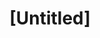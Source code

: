 ---
pid: ch627
title: "[Untitled]"
location_transcription: 
coordinates: "[-75.163919806144, 39.952790123478]"
zipcode: '19102'
gen_neighborhood: Center City
neighborhood: Rittenhouse Square,Avenue of The Arts
outside_phl: 
age: '25'
age_range: 20-29
instagram: 
image_file_name: ch_627.jpg
proposal_transcription: |-
  Ditto Sharon Hayes
  //if They should Ask// is brilliant, + we would love to see it as a permanent fixture in Rittenhouse Square.
topic: 
topic_summary: '0'
type: Concrete
keywords_other: sharon hayes, if they should ask
credit: Madeline, Alex, Haley
image_labels: 
twitter: 
facebook: 
permalink: "/monuments/ch627/"
layout: item-page
---
